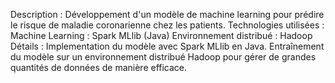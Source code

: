 
Description :
      Développement d'un modèle de machine learning pour prédire le risque de maladie coronarienne chez les patients.
Technologies utilisées :
      Machine Learning : Spark MLlib (Java)
      Environnement distribué : Hadoop
Détails :
      Implementation du modèle avec Spark MLlib en Java.
      Entraînement du modèle sur un environnement distribué Hadoop pour gérer de grandes quantités de données de         manière efficace.
